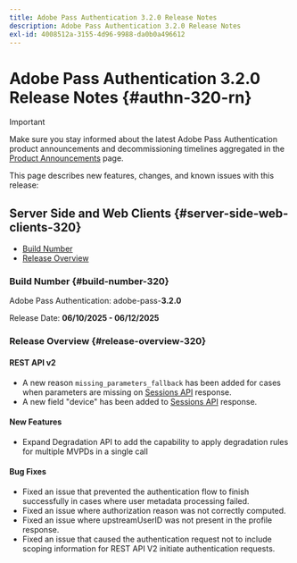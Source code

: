 ```yaml
---
title: Adobe Pass Authentication 3.2.0 Release Notes
description: Adobe Pass Authentication 3.2.0 Release Notes
exl-id: 4008512a-3155-4d96-9988-da0b0a496612
---
```

# Adobe Pass Authentication 3.2.0 Release Notes {#authn-320-rn}

>[!IMPORTANT]
>
> Make sure you stay informed about the latest Adobe Pass Authentication product announcements and decommissioning timelines aggregated in the [Product Announcements](/help/authentication/product-announcements.md) page.

This page describes new features, changes, and known issues with this release:

## Server Side and Web Clients {#server-side-web-clients-320}

* [Build Number](#build-number-320)
* [Release Overview](#release-overview-320)

### Build Number {#build-number-320}

Adobe Pass Authentication: adobe-pass-**3.2.0**

Release Date: **06/10/2025 - 06/12/2025**

### Release Overview {#release-overview-320}

#### REST API v2

* A new reason `missing_parameters_fallback` has been added for cases when parameters are missing on [Sessions API](/help/authentication/integration-guide-programmers/rest-apis/rest-api-v2/apis/sessions-apis/rest-api-v2-sessions-apis-create-authentication-session.md) response.
* A new field "device" has been added to [Sessions API](/help/authentication/integration-guide-programmers/rest-apis/rest-api-v2/apis/sessions-apis/rest-api-v2-sessions-apis-retrieve-authentication-session-information-using-code.md) response.

#### New Features

* Expand Degradation API to add the capability to apply degradation rules for multiple MVPDs in a single call

#### Bug Fixes

* Fixed an issue that prevented the authentication flow to finish successfully in cases where user metadata processing failed.
* Fixed an issue where authorization reason was not correctly computed.
* Fixed an issue where upstreamUserID was not present in the profile response.
* Fixed an issue that caused the authentication request not to include scoping information for REST API V2 initiate authentication requests.
